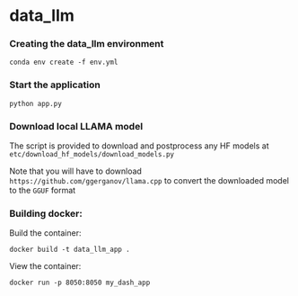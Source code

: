 # data_llm


### Creating the data_llm environment
```
conda env create -f env.yml
```

### Start the application
```
python app.py
```

### Download local LLAMA model
The script is provided to download and postprocess any HF models at ``etc/download_hf_models/download_models.py``

Note that you will have to download ``https://github.com/ggerganov/llama.cpp`` to convert the downloaded model to the `GGUF` format

### Building docker:
Build the container:
```
docker build -t data_llm_app .
```

View the container:
```
docker run -p 8050:8050 my_dash_app
```
